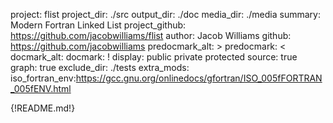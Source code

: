 project: flist
project_dir: ./src
output_dir: ./doc
media_dir: ./media
summary: Modern Fortran Linked List
project_github: https://github.com/jacobwilliams/flist
author: Jacob Williams
github: https://github.com/jacobwilliams
predocmark_alt: >
predocmark: <
docmark_alt:
docmark: !
display: public
         private
         protected
source: true
graph: true
exclude_dir: ./tests
extra_mods: iso_fortran_env:https://gcc.gnu.org/onlinedocs/gfortran/ISO_005fFORTRAN_005fENV.html

{!README.md!}
